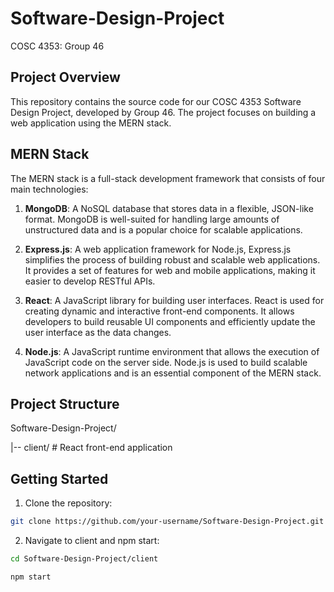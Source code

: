 # Software-Design-Project
COSC 4353: Group 46

## Project Overview

This repository contains the source code for our COSC 4353 Software Design Project, developed by Group 46. The project focuses on building a web application using the MERN stack.

## MERN Stack

The MERN stack is a full-stack development framework that consists of four main technologies:

1. **MongoDB**: A NoSQL database that stores data in a flexible, JSON-like format. MongoDB is well-suited for handling large amounts of unstructured data and is a popular choice for scalable applications.

2. **Express.js**: A web application framework for Node.js, Express.js simplifies the process of building robust and scalable web applications. It provides a set of features for web and mobile applications, making it easier to develop RESTful APIs.

3. **React**: A JavaScript library for building user interfaces. React is used for creating dynamic and interactive front-end components. It allows developers to build reusable UI components and efficiently update the user interface as the data changes.

4. **Node.js**: A JavaScript runtime environment that allows the execution of JavaScript code on the server side. Node.js is used to build scalable network applications and is an essential component of the MERN stack.

## Project Structure

Software-Design-Project/

|-- client/                # React front-end application

## Getting Started

1. Clone the repository:
```bash
git clone https://github.com/your-username/Software-Design-Project.git
```

2. Navigate to client and npm start:
```bash
cd Software-Design-Project/client
```
```bash
npm start
```
